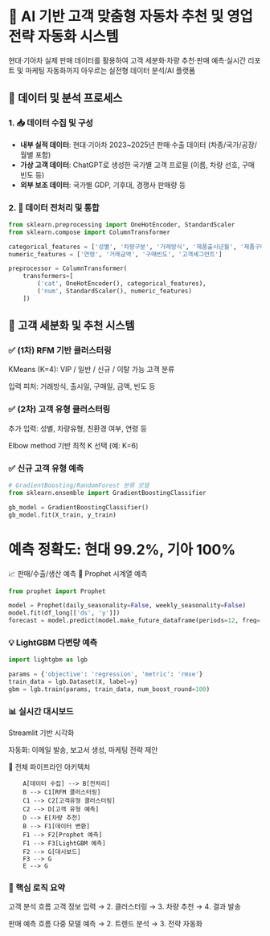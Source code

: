 # 🚗 AI 기반 고객 맞춤형 자동차 추천 및 영업전략 자동화 시스템

현대·기아차 실제 판매 데이터를 활용하여 고객 세분화·차량 추천·판매 예측·실시간 리포트 및 마케팅 자동화까지 아우르는 실전형 데이터 분석/AI 플랫폼

## 📂 데이터 및 분석 프로세스

### 1. 📥 데이터 수집 및 구성
- **내부 실적 데이터**: 현대·기아차 2023~2025년 판매·수출 데이터 (차종/국가/공장/월별 포함)
- **가상 고객 데이터**: ChatGPT로 생성한 국가별 고객 프로필 (이름, 차량 선호, 구매 빈도 등)
- **외부 보조 데이터**: 국가별 GDP, 기후대, 경쟁사 판매량 등

### 2. 🔧 데이터 전처리 및 통합
```python
from sklearn.preprocessing import OneHotEncoder, StandardScaler
from sklearn.compose import ColumnTransformer

categorical_features = ['성별', '차량구분', '거래방식', '제품출시년월', '제품구매날짜', '친환경차']
numeric_features = ['연령', '거래금액', '구매빈도', '고객세그먼트']

preprocessor = ColumnTransformer(
    transformers=[
        ('cat', OneHotEncoder(), categorical_features),
        ('num', StandardScaler(), numeric_features)
    ])
```
## 👥 고객 세분화 및 추천 시스템
### ✅ (1차) RFM 기반 클러스터링
KMeans (K=4): VIP / 일반 / 신규 / 이탈 가능 고객 분류

입력 피처: 거래방식, 출시일, 구매일, 금액, 빈도 등

### ✅ (2차) 고객 유형 클러스터링
추가 입력: 성별, 차량유형, 친환경 여부, 연령 등

Elbow method 기반 최적 K 선택 (예: K=6)

### ✅ 신규 고객 유형 예측
``` python
# GradientBoosting/RandomForest 분류 모델
from sklearn.ensemble import GradientBoostingClassifier

gb_model = GradientBoostingClassifier()
gb_model.fit(X_train, y_train)
```
# 예측 정확도: 현대 99.2%, 기아 100%
📈 판매/수출/생산 예측
🔮 Prophet 시계열 예측
``` python
from prophet import Prophet

model = Prophet(daily_seasonality=False, weekly_seasonality=False)
model.fit(df_long[['ds', 'y']])
forecast = model.predict(model.make_future_dataframe(periods=12, freq='M'))
```

### 💡 LightGBM 다변량 예측
```python
import lightgbm as lgb

params = {'objective': 'regression', 'metric': 'rmse'}
train_data = lgb.Dataset(X, label=y)
gbm = lgb.train(params, train_data, num_boost_round=100)
```
### 📊 실시간 대시보드
Streamlit 기반 시각화

자동화: 이메일 발송, 보고서 생성, 마케팅 전략 제안

🔁 전체 파이프라인 아키텍처
``` graph TD
    A[데이터 수집] --> B[전처리]
    B --> C1[RFM 클러스터링]
    C1 --> C2[고객유형 클러스터링]
    C2 --> D[고객 유형 예측]
    D --> E[차량 추천]
    B --> F1[데이터 변환]
    F1 --> F2[Prophet 예측]
    F1 --> F3[LightGBM 예측]
    F2 --> G[대시보드]
    F3 --> G
    E --> G
```

### 🧠 핵심 로직 요약
고객 분석 흐름
고객 정보 입력 → 2. 클러스터링 → 3. 차량 추천 → 4. 결과 발송

판매 예측 흐름
다중 모델 예측 → 2. 트렌드 분석 → 3. 전략 자동화
